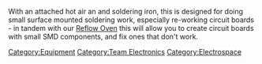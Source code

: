 With an attached hot air an and soldering iron, this is designed for
doing small surface mounted soldering work, especially re-working
circuit boards - in tandem with our [Reflow
Oven](Tools/Reflow_Oven "wikilink") this will allow you to create
circuit boards with small SMD components, and fix ones that don't work.

[Category:Equipment](Category:Equipment "wikilink") [Category:Team
Electronics](Category:Team_Electronics "wikilink")
[Category:Electrospace](Category:Electrospace "wikilink")